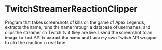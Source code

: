 # TwitchStreamerReactionClipper
 Program that takes screenshots of kills on the game of Apex Legends, extracts the name, runs the name through a database of usernames, and clips the streamer on Twitch.tv if they are live. I send the screenshot to an image-to-text API to extract the name and I use my own Twitch API wrapper to clip the reaction in real time.

